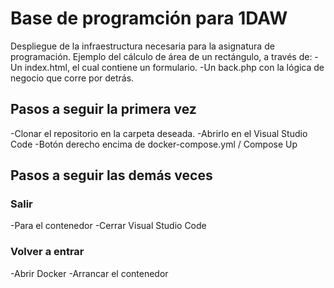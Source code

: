 # Base de programción para 1DAW
Despliegue de la infraestructura necesaria para la asignatura de programación.
Ejemplo del cálculo de área de un rectángulo, a través de:
-Un index.html, el cual contiene un formulario.
-Un back.php con la lógica de negocio que corre por detrás.

## Pasos a seguir la primera vez
-Clonar el repositorio en la carpeta deseada.
-Abrirlo en el Visual Studio Code
-Botón derecho encima de docker-compose.yml / Compose Up

## Pasos a seguir las demás veces
### Salir
-Para el contenedor
-Cerrar Visual Studio Code
### Volver a entrar
-Abrir Docker
-Arrancar el contenedor